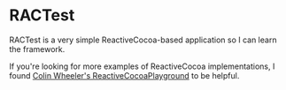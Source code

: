 # RACTest

RACTest is a very simple ReactiveCocoa-based application so I can learn the framework.

If you're looking for more examples of ReactiveCocoa implementations, I found [Colin Wheeler's ReactiveCocoaPlayground](https://github.com/Machx/Reactive-Cocoa-Playground) to be helpful.
